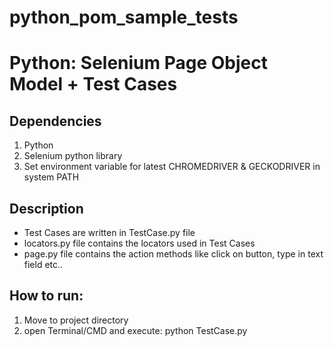 # python_pom_sample_tests
<h1>Python: Selenium Page Object Model + Test Cases </h1>
<h2>Dependencies</h2>
<ol>
<li>Python
<li>Selenium python library</li>
<li> Set environment variable for latest CHROMEDRIVER & GECKODRIVER in system PATH</li>
</ol>

<h2> Description </h2>
<ul>
<li>Test Cases are written in TestCase.py file</li>
<li>locators.py file contains the locators used in Test Cases</li>
<li>page.py file contains the action methods like click on button, type in text field etc.. </li>
</ul>

<h2> How to run: </h2>
<ol>
<li>Move to project directory</li>
<li>open Terminal/CMD and execute: python TestCase.py</li>
</ol>
